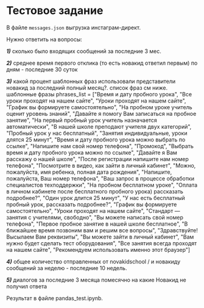 
Тестовое задание
============================= 

В файле `messages.json` выгрузка инстаграм-директ.

Нужно ответить на вопросы:

***1)*** сколько было входящих сообщений за последние 3 мес.

***2)*** среднее время первого отклика (то есть новакид ответил первым) по дням - последние 30 суток

***3)*** какой процент шаблонных фраз использовали представители новакид за последний полный месяц?. список фраз см ниже.
  шаблонные фразы
  phrases_list = ["Время и дату пробного урока",
  "Все уроки проходят на нашем сайте",
  "Уроки проходят на нашем сайте",
  "График вы формируете самостоятельно",
  "На пробном уроке учитель оценит уровень знаний",
  "Давайте я помогу Вам записаться на пробное занятие",
  "На первый пробный урок учитель назначается автоматически",
  "В нашей школе преподают учителя двух категорий",
  "Пробный урок у нас бесплатный",
  "Занятия индивидуальные, уроки длятся 25 минут",
  "Время и дату пробного урока можно выбрать по ссылке",
  "Напишите нам свой номер телефона",
  "Промокод",
  "Выбрать время и дату пробного урока можно по ссылке",
  "Давайте я Вам расскажу о нашей школе",
  "После регистрации напишите нам номер телефона",
  "Посмотрите в видео, как зайти в личный кабинет",
  "Можно, пожалуйста, имя ребенка, полная дата рождения",
  "Напишите, пожалуйста, Ваш номер телефона",
  "Ваш запрос в процессе обработки специалистов техподдержки",
  "На пробном бесплатном уроке",
  "Оплата в личном кабинете после бесплатного пробного урока) рассказать подробнее?",
  "Один урок длится 25 минут",
  "У нас есть бесплатный пробный урок, рассказать подробнее?",
  "График вы формируете самостоятельно",
  "Уроки проходят на нашем сайте",
  "Стандарт — занятия с учителями, свободно",
  "Вы можете написать свой номер телефона",
  "Первое пробное занятие в нашей школе бесплатное",
  "В ближайшее время позвоним вам и решим все вопросы",
  "Здравствуйте! Высылаем Вам реквизиты",
  "Вы можете зайти в личный кабинет",
  "Вам нужно будет сделать тест оборудования",
  "Все занятия всегда проходят на нашем сайте",
  "Рекомендуем использовать именно этот браузер"]
  
***4)*** общее количество отправленных от novakidschool / и новакиду сообщений за неделю - последние 10 недель.

***5)*** диалогов за последние 3 месяца помесячно на какие Новакид не получил ответа

Результат в файле pandas_test.ipynb.

